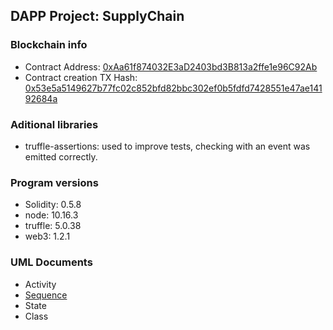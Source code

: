 ## DAPP Project: SupplyChain

### Blockchain info

 - Contract Address: [0xAa61f874032E3aD2403bd3B813a2ffe1e96C92Ab](https://rinkeby.etherscan.io/address/0xAa61f874032E3aD2403bd3B813a2ffe1e96C92Ab)
 - Contract creation TX Hash: [0x53e5a5149627b77fc02c852bfd82bbc302ef0b5fdfd7428551e47ae14192684a](https://rinkeby.etherscan.io/tx/0x53e5a5149627b77fc02c852bfd82bbc302ef0b5fdfd7428551e47ae14192684a)
 
 
### Aditional libraries
 - truffle-assertions: used to improve tests, checking with an event was emitted correctly.
 
 
### Program versions
 - Solidity: 0.5.8
 - node: 10.16.3
 - truffle: 5.0.38
 - web3: 1.2.1
 
### UML Documents
 - Activity
 - [Sequence](docs/SupplyChain%20-%20Sequence.png)
 - State
 - Class
